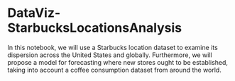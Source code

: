 # DataViz-StarbucksLocationsAnalysis
In this notebook, we will use a Starbucks location dataset to examine its dispersion across the United States and globally. Furthermore, we will propose a model for forecasting where new stores ought to be established, taking into account a coffee consumption dataset from around the world.
